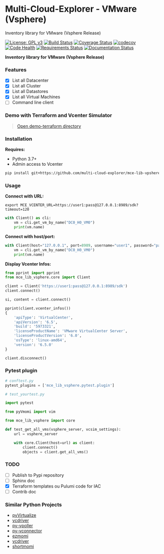 # Multi-Cloud-Explorer - VMware (Vsphere)

Inventory library for VMware (Vsphere Release)

[![License: GPL v3](https://img.shields.io/badge/License-GPLv3-blue.svg)](https://www.gnu.org/licenses/gpl-3.0)
[![Build Status](https://travis-ci.org/multi-cloud-explorer/mce-lib-vsphere.svg)](https://travis-ci.org/multi-cloud-explorer/mce-lib-vsphere)
[![Coverage Status](https://coveralls.io/repos/github/multi-cloud-explorer/mce-lib-vsphere/badge.svg?branch=master)](https://coveralls.io/github/multi-cloud-explorer/mce-lib-vsphere?branch=master)
[![codecov](https://codecov.io/gh/multi-cloud-explorer/mce-lib-vsphere/branch/master/graph/badge.svg)](https://codecov.io/gh/multi-cloud-explorer/mce-lib-vsphere)
[![Code Health](https://landscape.io/github/multi-cloud-explorer/mce-lib-vsphere/master/landscape.svg?style=flat)](https://landscape.io/github/multi-cloud-explorer/mce-lib-vsphere/master)
[![Requirements Status](https://requires.io/github/multi-cloud-explorer/mce-lib-vsphere/requirements.svg?branch=master)](https://requires.io/github/multi-cloud-explorer/mce-lib-vsphere/requirements/?branch=master)
[![Documentation Status](https://readthedocs.org/projects/mce-lib-vpshere/badge/?version=latest&style=flat-square)](https://mce-lib-vpshere.readthedocs.org)

**Inventory library for VMware (Vsphere Release)**

### Features

- [X] List all Datacenter
- [X] List all Cluster
- [X] List all Datastores
- [X] List all Virtual Machines
- [ ] Command line client

### Demo with Terraform and Vcenter Simulator

> [Open demo-terraform directory](demo-terraform/)

### Installation

**Requires:**

- Python 3.7+
- Admin access to Vcenter

```bash
pip install git+https://github.com/multi-cloud-explorer/mce-lib-vpshere.git
```

### Usage

**Connect with URL:**

```shell
export MCE_VCENTER_URL=https://user1:pass@127.0.0.1:8989/sdk?timeout=120
```
```python
with Client() as cli:
    vm = cli.get_vm_by_name("DC0_H0_VM0")
    print(vm.name)
```

**Connect with host/port:**

```python
with Client(host="127.0.0.1", port=8989, username="user1", password="pass") as cli:
    vm = cli.get_vm_by_name("DC0_H0_VM0")
    print(vm.name)
```

**Display Vcenter Infos:**

```python
from pprint import pprint
from mce_lib_vsphere.core import Client

client = Client('https://user1:pass@127.0.0.1:8989/sdk')
client.connect()

si, content = client.connect()

pprint(client.vcenter_infos())
{
    'apiType': 'VirtualCenter',
    'apiVersion': '6.5',
    'build': '5973321',
    'licenseProductName': 'VMware VirtualCenter Server',
    'licenseProductVersion': '6.0',
    'osType': 'linux-amd64',
    'version': '6.5.0'
}

client.disconnect()
```
### Pytest plugin

```python
# conftest.py
pytest_plugins = ['mce_lib_vsphere.pytest.plugin']

# test_yourtest.py

import pytest

from pyVmomi import vim

from mce_lib_vsphere import core

def test_get_all_vms(vsphere_server, vcsim_settings):
    url = vsphere_server

    with core.Client(host=url) as client:
        client.connect()
        objects = client.get_all_vms()
```

### TODO

- [ ] Publish to Pypi repository
- [ ] Sphinx doc
- [X] Terraform templates ou Pulumi code for IAC
- [ ] Contrib doc

### Similar Python Projects

- [pyVirtualize](https://github.com/rocky1109/pyVirtualize)
- [vcdriver](https://github.com/Osirium/vcdriver)
- [py-vpoller](https://github.com/dnaeon/py-vpoller)
- [py-vconnector](https://github.com/dnaeon/py-vconnector)
- [ezmomi](https://github.com/snobear/ezmomi)
- [vcdriver](https://github.com/Lantero/vcdriver)
- [shortmomi](https://github.com/pschmitt/shortmomi)

